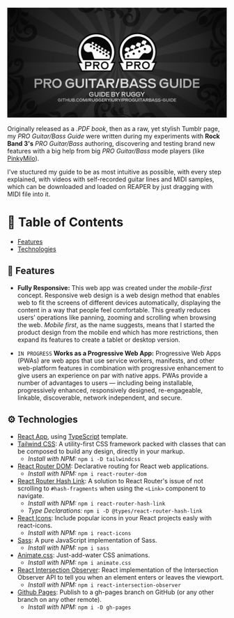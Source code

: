 <p align="center">
  <img src="https://github.com/ruggeryiury/proguitarbass-guide/blob/master/header.webp?raw=true" alt="React App version of my famous PRO Guitar/Bass guide for Rock Band 3 Customs."/>
</p>

Originally released as a *.PDF book*, then as a raw, yet stylish Tumblr page, my *PRO Guitar/Bass Guide* were written during my experiments with **Rock Band 3's** *PRO Guitar/Bass* authoring, discovering and testing brand new features with a big help from big *PRO Guitar/Bass* mode players (like [PinkyMilo](https://www.youtube.com/channel/UC9ZgGgo3LbmXcA03whiLZJg)).

I've stuctured my guide to be as most intuitive as possible, with every step explained, with videos with self-recorded guitar lines and MIDI samples, which can be downloaded and loaded on REAPER by just dragging with MIDI file into it.

# 💠  Table of Contents
- [Features](#-features)
- [Technologies](#%EF%B8%8F-technologies)

## 🚀 Features
- **Fully Responsive:** This web app was created under the *mobile-first*  concept. Responsive web design is a web design method that enables web to fit the screens of different devices automatically, displaying the content in a way that people feel comfortable. This greatly reduces users’ operations like panning, zooming and scrolling when browsing the web. *Mobile first*, as the name suggests, means that I started the product design from the mobile end which has more restrictions, then expand its features to create a tablet or desktop version.

- `IN PROGRESS` **Works as a Progressive Web App:** Progressive Web Apps (PWAs) are web apps that use service workers, manifests, and other web-platform features in combination with progressive enhancement to give users an experience on par with native apps. PWAs provide a number of advantages to users — including being installable, progressively enhanced, responsively designed, re-engageable, linkable, discoverable, network independent, and secure.

## ⚙️ Technologies
- [React App](https://create-react-app.dev/), using [TypeScript](https://www.typescriptlang.org/) template.
- [Tailwind CSS](https://tailwindcss.com/): A utility-first CSS framework packed with classes that can be composed to build any design, directly in your markup.
    - *Install with NPM:*  `npm i -D tailwindcss`
- [React Router DOM](https://www.npmjs.com/package/react-router-dom): Declarative routing for React web applications.
    - *Install with NPM:*  `npm i react-router-dom`
- [React Router Hash Link](https://www.npmjs.com/package/react-router-hash-link): A solution to React Router's issue of not scrolling to `#hash-fragments` when using the `<Link>` component to navigate.
    - *Install with NPM:*  `npm i react-router-hash-link`
    - *Type Declarations:* `npm i -D @types/react-router-hash-link`
- [React Icons](https://www.npmjs.com/package/react-icons): Include popular icons in your React projects easly with react-icons.
    - *Install with NPM:*  `npm i react-icons`
- [Sass](https://www.npmjs.com/package/sass): A pure JavaScript implementation of Sass.
    - *Install with NPM:*  `npm i sass`
- [Animate.css](https://animate.style/): Just-add-water CSS animations.
    - *Install with NPM:*  `npm i animate.css`
- [React Intersection Observer](https://www.npmjs.com/package/react-intersection-observer): React implementation of the Intersection Observer API to tell you when an element enters or leaves the viewport.
    - *Install with NPM:*  `npm i react-intersection-observer`
- [Github Pages](https://www.npmjs.com/package/gh-pages): Publish to a gh-pages branch on GitHub (or any other branch on any other remote).
    - *Install with NPM:*  `npm i -D gh-pages`